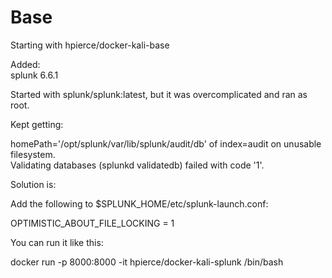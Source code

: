 # Base

Starting with hpierce/docker-kali-base

Added:  
splunk 6.6.1 

Started with splunk/splunk:latest, but it was overcomplicated and ran as root.  

Kept getting:  

homePath='/opt/splunk/var/lib/splunk/audit/db' of index=audit on unusable filesystem.  
Validating databases (splunkd validatedb) failed with code '1'.  

Solution is:

Add the following to $SPLUNK_HOME/etc/splunk-launch.conf:

OPTIMISTIC_ABOUT_FILE_LOCKING = 1

You can run it like this:  

docker run -p 8000:8000 -it hpierce/docker-kali-splunk /bin/bash  

